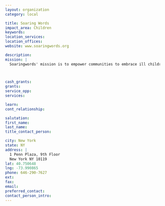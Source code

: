 ```yaml
---
layout: organization
category: local

title: Soaring Words
impact_area: Children
keywords: 
location_services: 
location_offices: 
website: www.soaringwords.org

description: 
mission: |
  Soaringwords' mission is to empower communities to embrace ill children and families and inspire them to "never give up!" Doctors and hospitals provide medical care, while Soaringwords provides in-person and online support that boosts self-esteem and helps reduce isolation. These fun, creative and educational healing activities include: story telling, poetry, art, songs, photography. Soaringwords enlists the help of schools, community outreach centers and businesses to create meaningful experiences for chronically ill children. We embrace communities in public and private schools, community centers such as the Boys & Girls Clubs, JCCs and YMCAs, churches and synagogues, special-needs schools and after-school programs where children, families and seniors come together to do something positive to inspire ill children to "never give up!"

  

cash_grants: 
grants: 
service_opp: 
services: 

learn: 
cont_relationship: 

salutation: 
first_name: 
last_name: 
title_contact_person: 

city: New York
state: NY
address: |
  1 Penn Plaza, 9th Floor  
  New York NY 10119
lat: 40.750648
lng: -73.990865
phone: 646-290-7627
ext: 
fax: 
email: 
preferred_contact: 
contact_person_intro: 
---
```

